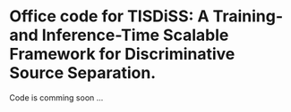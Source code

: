 # Office code for TISDiSS: A Training- and Inference-Time Scalable Framework for Discriminative Source Separation.

Code is comming soon ...
